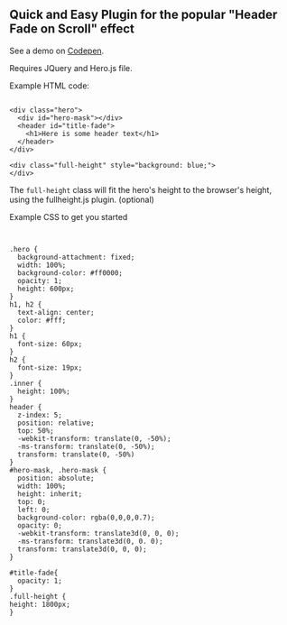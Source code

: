## Quick and Easy Plugin for the popular "Header Fade on Scroll" effect

See a demo on [Codepen](http://codepen.io/beeeees/pen/QwVEmQ).

Requires JQuery and Hero.js file.

Example HTML code:

```

<div class="hero">
  <div id="hero-mask"></div>
  <header id="title-fade">
    <h1>Here is some header text</h1>
  </header>
</div>

<div class="full-height" style="background: blue;">
</div>

```

The `full-height` class will fit the hero's height to the browser's height, using the fullheight.js plugin. (optional)

Example CSS to get you started

```


.hero {
  background-attachment: fixed;
  width: 100%;
  background-color: #ff0000;
  opacity: 1;
  height: 600px;
}
h1, h2 {
  text-align: center;
  color: #fff;
}
h1 {
  font-size: 60px;
}
h2 {
  font-size: 19px;
}
.inner {
  height: 100%;
}
header {
  z-index: 5;
  position: relative;
  top: 50%;
  -webkit-transform: translate(0, -50%);
  -ms-transform: translate(0, -50%);
  transform: translate(0, -50%)
}
#hero-mask, .hero-mask {
  position: absolute;
  width: 100%;
  height: inherit;
  top: 0;
  left: 0;
  background-color: rgba(0,0,0,0.7);
  opacity: 0;
  -webkit-transform: translate3d(0, 0, 0);
  -ms-transform: translate3d(0, 0. 0);
  transform: translate3d(0, 0, 0);
}

#title-fade{
  opacity: 1;
}
.full-height {
height: 1800px;
}

```